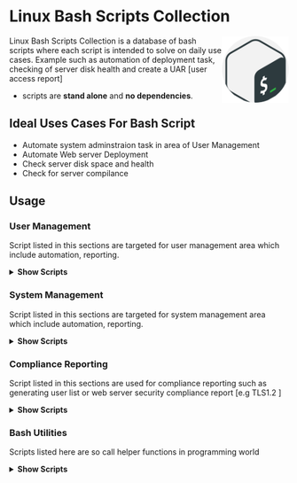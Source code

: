 # Linux Bash Scripts Collection


<img src="images/gnu-bash.png" align="right"
     alt="Linux Bash Scripts Collection by Leroy Leow Chee Keong" width="120" height="120">

Linux Bash Scripts Collection is a database of bash scripts where each script is intended to solve on daily use cases. Example such as automation of deployment task, checking of server disk health 
and create a UAR [user access report] 

* scripts are **stand alone** and **no dependencies**.

## Ideal Uses Cases For Bash Script

* Automate system adminstraion task in area of User Management
* Automate Web server Deployment
* Check server disk space and health
* Check for server compilance



## Usage

### User Management

Script listed in this sections are targeted for user management area which include automation, reporting. 
<details><summary><b>Show Scripts</b></summary>
<li><a href="/scripts/UserManagement/usermgt.sh" target="_self">User Management Script</a></li>

</details>


### System Management

Script listed in this sections are targeted for system management area which include automation, reporting. 
<details><summary><b>Show Scripts</b></summary>
<li><a href="/scripts/SystemManagement/deploy_LAMP.sh" target="_self">Deploy LAMP Stack</a></li>
<li><a href="/scripts/SystemManagement/pingsweep.sh" target="_self">Scan for active host & print their IPs</a></li>


</details>

### Compliance Reporting

Script listed in this sections are used for compliance reporting such as generating user list or web server security compliance report [e.g TLS1.2 ] 
<details><summary><b>Show Scripts</b></summary>


</details>

### Bash Utilities

Scripts listed here are so call helper functions in programming world 
<details><summary><b>Show Scripts</b></summary>
<ul>
<li><a href="/scripts/BashUtilities/password_generator.sh" target="_self">Password Generator</a></li>
<li><a href="/scripts/BashUtilities/util_func_demo.sh" target="_self">Utility Function Demo</a></li>
<li><a href="/scripts/BashUtilities/util_func.sh" target="_self">Utility Function</a></li>
</ul>
</details>
